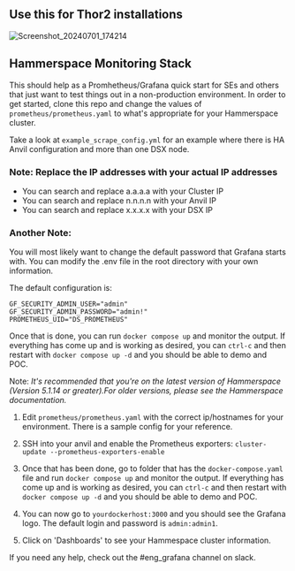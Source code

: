 ## Use this for Thor2 installations
![Screenshot_20240701_174214](https://github.com/kbkuebler/Monitoring/assets/19337069/cdcb044c-e444-4975-b116-44019b5a155c)

## Hammerspace Monitoring Stack

This should help as a Promhetheus/Grafana quick start for SEs and others that just want to test things out in a non-production environment.
In order to get started, clone this repo and change the values of `prometheus/prometheus.yaml` to what's appropriate for your Hammerspace cluster.

Take a look at `example_scrape_config.yml` for an example where there is HA Anvil configuration and more than one DSX node.



### Note: Replace the IP addresses with your actual IP addresses
 - You can search and replace a.a.a.a with your Cluster IP
 - You can search and replace n.n.n.n with your Anvil IP
 - You can search and replace x.x.x.x with your DSX IP

### Another Note:

You will most likely want to change the default password that Grafana starts with. You can modify the .env file in the root directory with your own information.

The default configuration is:

```shell
GF_SECURITY_ADMIN_USER="admin"
GF_SECURITY_ADMIN_PASSWORD="admin!"
PROMETHEUS_UID="DS_PROMETHEUS"
```

Once that is done, you can run `docker compose up` and monitor the output. If everything has come up and is working as desired, you can `ctrl-c` and then restart with `docker compose up -d` and you should be able to demo and POC.

Note: *It's recommended that you're on the latest version of Hammerspace (Version 5.1.14 or greater).For older versions, please see the Hammerspace documentation.*

1. Edit `prometheus/prometheus.yaml` with the correct ip/hostnames for your environment. There is a sample config for your reference. 

2. SSH into your anvil and enable the Prometheus exporters:
`cluster-update --prometheus-exporters-enable`

3. Once that has been done, go to folder that has the `docker-compose.yaml` file and run `docker compose up` and monitor the output. If everything has come up and is working as desired, you can `ctrl-c` and then restart with `docker compose up -d` and you should be able to demo and POC.

4. You can now go to `yourdockerhost:3000` and you should see the Grafana logo. The default login and password is `admin:admin1`. 

5. Click on 'Dashboards' to see your Hammespace cluster information.

If you need any help, check out the #eng_grafana channel on slack.
